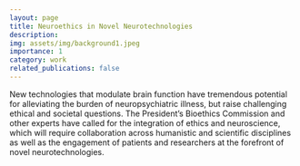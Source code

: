 ```yaml
---
layout: page
title: Neuroethics in Novel Neurotechnologies
description: 
img: assets/img/background1.jpeg
importance: 1
category: work
related_publications: false
---
```


New technologies that modulate brain function have tremendous potential for alleviating the burden of neuropsychiatric illness, but raise challenging ethical and societal questions. The President’s Bioethics Commission and other experts have called for the integration of ethics and neuroscience, which will require collaboration across humanistic and scientific disciplines as well as the engagement of patients and researchers at the forefront of novel neurotechnologies.
